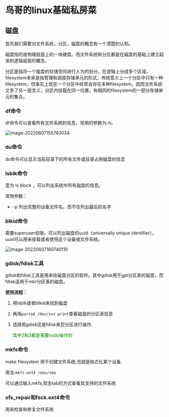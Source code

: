 # 鸟哥的linux基础私房菜



## 磁盘

首先我们需要对文件系统，分区，磁盘的概念有一个清楚的认知。

磁盘指的是物理层面上的一块硬盘。而文件系统和分区都是在磁盘的基础上建立起来的逻辑层面的概念。

分区是指将一个磁盘的存储空间进行人为的划分，在逻辑上分成多个区域，filesystem本来是指管理和调度存储单元的形式，传统意义上一个分区中只有一种filesystem，但事实上现在一个分区中经常会存在多种filesystem，因而文件系统又多了另一层含义，分区内挂载在同一位置，有相同的filesystem的一部分存储单元的集合。

### df命令

df命令可以查看所有文件系统的信息，常用的参数为-h。

![image-20220607155740034](D:/note_img/image-20220607155740034.png)

### du命令

du命令可以显示当前目录下的所有文件或目录占用磁盘的信息

### lsblk命令

意为 ls block ，可以列出系统中所有磁盘的信息。

常用参数：

- -p 列出完整的设备文件名，而不仅列出最后的名字

### blkid命令

需要superuser权限。可以列出磁盘的uuid（universally unique identifier），uuid可以用来挂载或者使用这个设备或文件系统。

![image-20220607160740119](D:/note_img/image-20220607160740119.png)

### gdisk/fdisk工具

gdisk和fdisk工具是用来给磁盘分区的软件。其中gdisk用于gpt分区表的磁盘，而fdisk适用于mbr分区表的磁盘。

**使用流程：**

1. 用lsblk或者blkid来找到磁盘

2. 再用`parted /dev/xxx print`查看磁盘的分区表信息

3. 选择用gdisk还是fdisk来怼分区进行操作.

   <font color='green'>其中2和3都是需要sudo操作的</font>

### mkfs命令

make filesystem 用于创建文件系统,也就是格式化某个设备.

用法:`mkfs.ext4 /dev/sda`

可以通过输入mkfs,双击tab的方式查看其支持的文件系统.

### xfs_repair和fsck.ext4命令

用来检查和修复文件系统

 